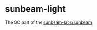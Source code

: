 # sunbeam-light

The QC part of the [sunbeam-labs/sunbeam](https://github.com/sunbeam-labs/sunbeam)
